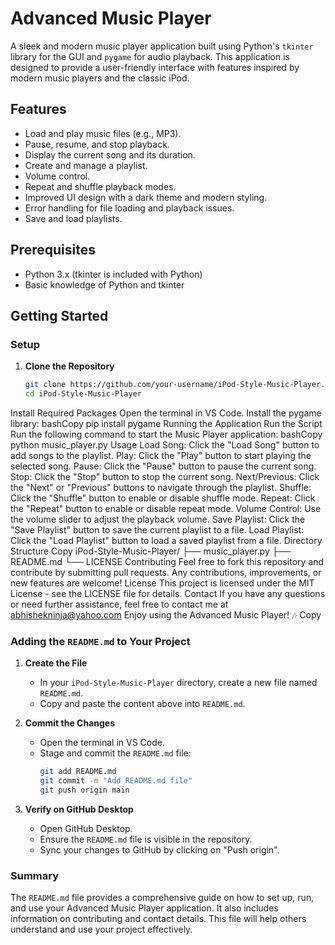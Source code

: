 # Advanced Music Player

A sleek and modern music player application built using Python's `tkinter` library for the GUI and `pygame` for audio playback. This application is designed to provide a user-friendly interface with features inspired by modern music players and the classic iPod.

## Features

- Load and play music files (e.g., MP3).
- Pause, resume, and stop playback.
- Display the current song and its duration.
- Create and manage a playlist.
- Volume control.
- Repeat and shuffle playback modes.
- Improved UI design with a dark theme and modern styling.
- Error handling for file loading and playback issues.
- Save and load playlists.

## Prerequisites

- Python 3.x (tkinter is included with Python)
- Basic knowledge of Python and tkinter

## Getting Started

### Setup

1. **Clone the Repository**
   ```bash
   git clone https://github.com/your-username/iPod-Style-Music-Player.git
   cd iPod-Style-Music-Player
Install Required Packages
Open the terminal in VS Code.
Install the pygame library:
bashCopy
pip install pygame
Running the Application
Run the Script
Run the following command to start the Music Player application:
bashCopy
python music_player.py
Usage
Load Song: Click the "Load Song" button to add songs to the playlist.
Play: Click the "Play" button to start playing the selected song.
Pause: Click the "Pause" button to pause the current song.
Stop: Click the "Stop" button to stop the current song.
Next/Previous: Click the "Next" or "Previous" buttons to navigate through the playlist.
Shuffle: Click the "Shuffle" button to enable or disable shuffle mode.
Repeat: Click the "Repeat" button to enable or disable repeat mode.
Volume Control: Use the volume slider to adjust the playback volume.
Save Playlist: Click the "Save Playlist" button to save the current playlist to a file.
Load Playlist: Click the "Load Playlist" button to load a saved playlist from a file.
Directory Structure
Copy
iPod-Style-Music-Player/
├── music_player.py
├── README.md
└── LICENSE
Contributing
Feel free to fork this repository and contribute by submitting pull requests. Any contributions, improvements, or new features are welcome!
License
This project is licensed under the MIT License - see the LICENSE file for details.
Contact
If you have any questions or need further assistance, feel free to contact me at abhishekninja@yahoo.com
Enjoy using the Advanced Music Player! 🎶
Copy

### Adding the `README.md` to Your Project

1. **Create the File**
   - In your `iPod-Style-Music-Player` directory, create a new file named `README.md`.
   - Copy and paste the content above into `README.md`.

2. **Commit the Changes**
   - Open the terminal in VS Code.
   - Stage and commit the `README.md` file:
     ```bash
     git add README.md
     git commit -m "Add README.md file"
     git push origin main
     ```

3. **Verify on GitHub Desktop**
   - Open GitHub Desktop.
   - Ensure the `README.md` file is visible in the repository.
   - Sync your changes to GitHub by clicking on "Push origin".

### Summary

The `README.md` file provides a comprehensive guide on how to set up, run, and use your Advanced Music Player application. It also includes information on contributing and contact details. This file will help others understand and use your project effectively.